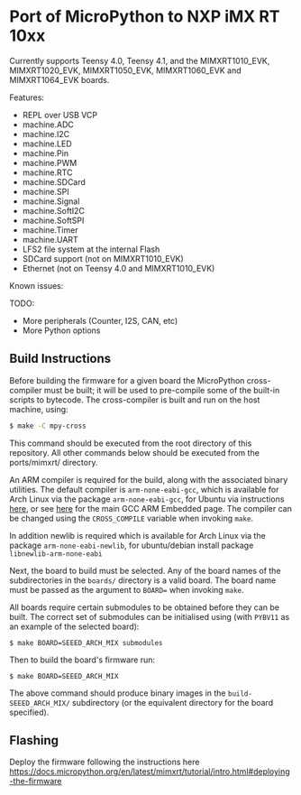 Port of MicroPython to NXP iMX RT 10xx
======================================

Currently supports Teensy 4.0, Teensy 4.1, and the
MIMXRT1010_EVK, MIMXRT1020_EVK, MIMXRT1050_EVK, MIMXRT1060_EVK and
MIMXRT1064_EVK boards.

Features:
  - REPL over USB VCP
  - machine.ADC
  - machine.I2C
  - machine.LED
  - machine.Pin
  - machine.PWM
  - machine.RTC
  - machine.SDCard
  - machine.SPI
  - machine.Signal
  - machine.SoftI2C
  - machine.SoftSPI
  - machine.Timer
  - machine.UART
  - LFS2 file system at the internal Flash
  - SDCard support (not on MIMXRT1010_EVK)
  - Ethernet (not on Teensy 4.0 and MIMXRT1010_EVK)

Known issues:

TODO:
  - More peripherals (Counter, I2S, CAN, etc)
  - More Python options

## Build Instructions

Before building the firmware for a given board the MicroPython cross-compiler must be built; it will be used to pre-compile some of the built-in scripts to bytecode. The cross-compiler is built and run on the host machine, using:

``` bash
$ make -C mpy-cross
```
This command should be executed from the root directory of this repository. All other commands below should be executed from the ports/mimxrt/ directory.

An ARM compiler is required for the build, along with the associated binary
utilities.  The default compiler is `arm-none-eabi-gcc`, which is available for
Arch Linux via the package `arm-none-eabi-gcc`, for Ubuntu via instructions
[here](https://launchpad.net/~team-gcc-arm-embedded/+archive/ubuntu/ppa), or
see [here](https://launchpad.net/gcc-arm-embedded) for the main GCC ARM
Embedded page.  The compiler can be changed using the `CROSS_COMPILE` variable
when invoking `make`.

In addition newlib is required which is available for Arch Linux via the package `arm-none-eabi-newlib`, for ubuntu/debian install package `libnewlib-arm-none-eabi`

Next, the board to build must be selected.  Any of the board names of the subdirectories in the `boards/` directory is a valid board.
The board name must be passed as the argument to `BOARD=` when invoking `make`.

All boards require certain submodules to be obtained before they can be built.
The correct set of submodules can be initialised using (with `PYBV11` as an
example of the selected board):

    $ make BOARD=SEEED_ARCH_MIX submodules

Then to build the board's firmware run:

    $ make BOARD=SEEED_ARCH_MIX

The above command should produce binary images in the `build-SEEED_ARCH_MIX/`
subdirectory (or the equivalent directory for the board specified).


## Flashing

Deploy the firmware following the instructions here
https://docs.micropython.org/en/latest/mimxrt/tutorial/intro.html#deploying-the-firmware
